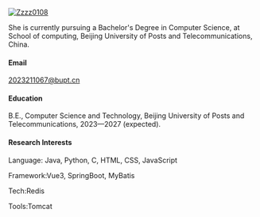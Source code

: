 

[![Zzzz0108](https://img.shields.io/badge/Zzzz0108-github-blue?logo=github)](https://github.com/senli1073)

She is currently pursuing a Bachelor's Degree in Computer Science, at School of computing, Beijing University of Posts and Telecommunications, China.

#### Email
2023211067@bupt.cn

#### Education
B.E., Computer Science and Technology, Beijing University of Posts and Telecommunications, 2023—2027 (expected).

#### Research Interests
Language: Java, Python, C, HTML, CSS, JavaScript

Framework:Vue3, SpringBoot, MyBatis

Tech:Redis

Tools:Tomcat




